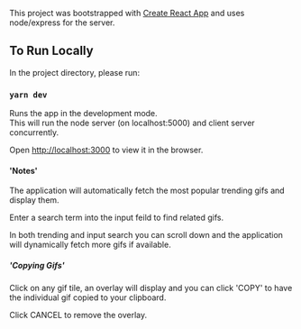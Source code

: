 This project was bootstrapped with [Create React App](https://github.com/facebook/create-react-app) and uses node/express for the server. 

## To Run Locally

In the project directory, please run:

### `yarn dev`

Runs the app in the development mode.<br />
This will run the node server (on localhost:5000) and client server concurrently.<br />

Open [http://localhost:3000](http://localhost:3000) to view it in the browser.

#### 'Notes'

The application will automatically fetch the most popular trending gifs and display them.<br />

Enter a search term into the input feild to find related gifs.<br />

In both trending and input search you can scroll down and the application will dynamically fetch more gifs if available.<br /> 

##### 'Copying Gifs'

Click on any gif tile, an overlay will display and you can click 'COPY' to have the individual gif copied to your clipboard.<br />

Click CANCEL to remove the overlay.